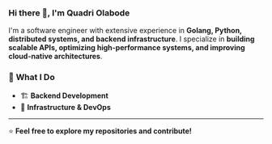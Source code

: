 ### Hi there 👋, I'm Quadri Olabode  

I'm a software engineer with extensive experience in **Golang, Python, distributed systems, and backend infrastructure**. I specialize in **building scalable APIs, optimizing high-performance systems, and improving cloud-native architectures**.  

### 🔹 **What I Do**  
- 🏗 **Backend Development**
- 🚀 **Infrastructure & DevOps**  

---
⭐ **Feel free to explore my repositories and contribute!**  
